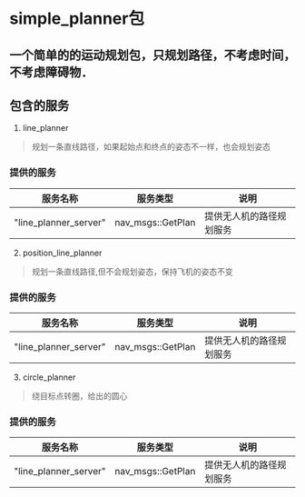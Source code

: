 simple_planner包
====================
## 一个简单的的运动规划包，只规划路径，不考虑时间，不考虑障碍物．

## 包含的服务

1. line_planner
> 规划一条直线路径，如果起始点和终点的姿态不一样，也会规划姿态
### 提供的服务
| 服务名称 | 服务类型 | 说明 |
|------------|------------|---------|
|"line_planner_server" | nav_msgs::GetPlan | 提供无人机的路径规划服务
2. position_line_planner
> 规划一条直线路径,但不会规划姿态，保持飞机的姿态不变
### 提供的服务
| 服务名称 | 服务类型 | 说明 |
|------------|------------|---------|
|"line_planner_server" | nav_msgs::GetPlan | 提供无人机的路径规划服务
3. circle_planner
> 绕目标点转圈，给出的圆心
### 提供的服务
| 服务名称 | 服务类型 | 说明 |
|------------|------------|---------|
|"line_planner_server" | nav_msgs::GetPlan | 提供无人机的路径规划服务

